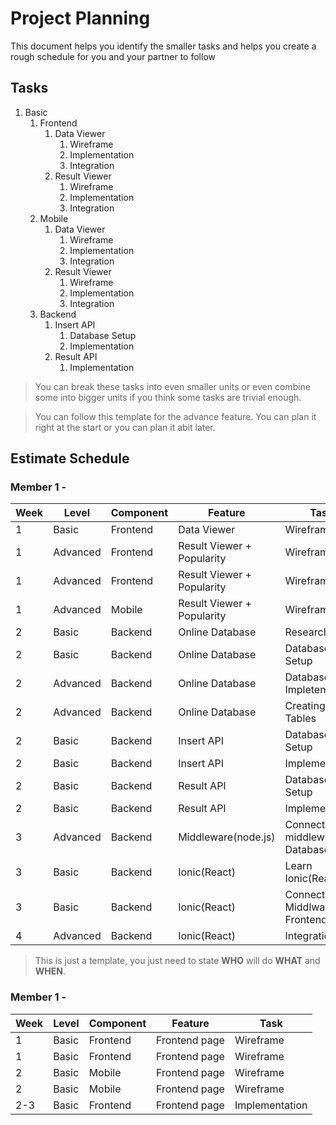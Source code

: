 # Project Planning

This document helps you identify the smaller tasks and helps you create a rough schedule for you and your partner to follow

## Tasks

1. Basic
    1. Frontend
        1. Data Viewer
            1. Wireframe
            2. Implementation
            3. Integration
        2. Result Viewer
            1. Wireframe
            2. Implementation
            3. Integration
    2. Mobile
        1. Data Viewer
            1. Wireframe
            2. Implementation
            3. Integration
        2. Result Viewer
            1. Wireframe
            2. Implementation
            3. Integration
    3. Backend
        1. Insert API
            1. Database Setup
            2. Implementation
        2. Result API
            1. Implementation

> You can break these tasks into even smaller units or even combine some into bigger units if you think some tasks are trivial enough.

> You can follow this template for the advance feature. You can plan it right at the start or you can plan it abit later.

## Estimate Schedule

### Member 1 - <Mohamed Danial Irfan Bin Salimi>

| Week | Level    | Component | Feature                    | Task                           |
| ---- | -----    | --------- | -------------              | --------------                 |
| 1    | Basic    | Frontend  | Data Viewer                | Wireframe                      |
| 1    | Advanced | Frontend  | Result Viewer + Popularity | Wireframe                      |
| 1    | Advanced | Frontend  | Result Viewer + Popularity | Wireframe                      |
| 1    | Advanced | Mobile    | Result Viewer + Popularity | Wireframe                      |
| 2    | Basic    | Backend   | Online Database            | Research                       |
| 2    | Basic    | Backend   | Online Database            | Database Setup                 |
| 2    | Advanced | Backend   | Online Database            | Database Impletentation        |
| 2    | Advanced | Backend   | Online Database            | Creating Tables                |
| 2    | Basic    | Backend   | Insert API                 | Database Setup                 |
| 2    | Basic    | Backend   | Insert API                 | Implementation                 |
| 2    | Basic    | Backend   | Result API                 | Database Setup                 |
| 2    | Basic    | Backend   | Result API                 | Implementation                 |
| 3    | Advanced | Backend   | Middleware(node.js)        | Connecting middleware Database |
| 3    | Basic    | Backend   | Ionic(React)               | Learn Ionic(React)             |
| 3    | Basic    | Backend   | Ionic(React)               | Connect Middlware to Frontend  |
| 4    | Advanced | Backend   | Ionic(React)               | Integration                    |

> This is just a template, you just need to state **WHO** will do **WHAT** and **WHEN**.
### Member 1 - <Cleavon>

| Week | Level | Component | Feature       | Task           |
| ---- | ----- | --------- | ------------- | -------------- |
| 1    | Basic | Frontend  | Frontend page | Wireframe      |
| 1    | Basic | Frontend  | Frontend page | Wireframe      |
| 2    | Basic | Mobile    | Frontend page | Wireframe      |
| 2    | Basic | Mobile    | Frontend page | Wireframe      |
| 2-3  | Basic | Frontend  | Frontend page | Implementation |
